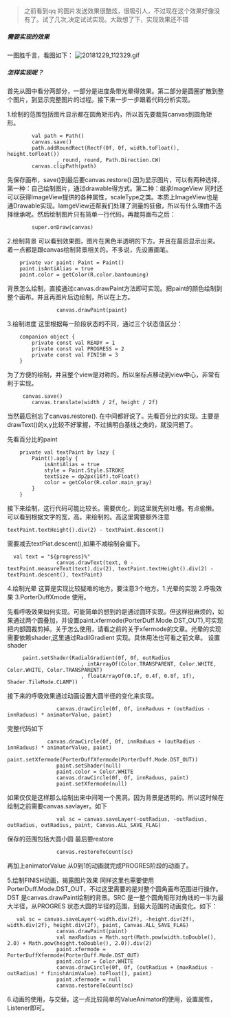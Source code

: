 > 之前看到qq 的图片发送效果很酷炫，很吸引人，不过现在这个效果好像没有了。试了几次,决定试试实现。大致想了下，实现效果还不错

##### 需要实现的效果
一图胜千言，看图如下：
![20181229_112329.gif](https://upload-images.jianshu.io/upload_images/1394860-82903e0a180898d6.gif?imageMogr2/auto-orient/strip)
##### 怎样实现呢？
首先从图中看分两部分，一部分是进度条带光晕得效果。第二部分是圆圈扩散到整个图片，到显示完整图片的过程。接下来一步一步跟着代码分析实现。

1.绘制的范围包括图片显示都在圆角矩形内，所以首先要裁剪canvas到圆角矩形。
```
        val path = Path()
        canvas.save()
        path.addRoundRect(RectF(0f, 0f, width.toFloat(), height.toFloat())
                , round, round, Path.Direction.CW)
        canvas.clipPath(path)
```

先保存画布，save()到最后要canvas.restore().因为显示图片，可以有两种选择，第一种：自己绘制图片，通过drawable得方式。第二种：继承ImageView 同时还可以获得ImageView提供的各种属性，scaleType之类。本质上ImageView也是通Drawable实现。IamgeView还帮我们处理了测量的狂傲，所以有什么理由不选择继承呢。然后绘制图片只有简单一行代码，再裁剪画布之后：
```
        super.onDraw(canvas)
```
2.绘制背景
可以看到效果图，图片在黑色半透明的下方。并且在最后显示出来。着一点都是跟canvas绘制背景相关的。不多说，先设置画笔。
```
    private var paint: Paint = Paint()
    paint.isAntiAlias = true
    paint.color = getColor(R.color.bantouming)

```
背景怎么绘制，直接通过canvas.drawPaint方法即可实现。把paint的颜色绘制到整个画布。并且再图片后边绘制，所以在上方。
```
                canvas.drawPaint(paint)
```
3.绘制进度
这里根据每一阶段状态的不同，通过三个状态值区分：
```
    companion object {
        private const val READY = 1
        private const val PROGRESS = 2
        private const val FINISH = 3
    }
```

为了方便的绘制，并且整个view是对称的。所以坐标点移动到view中心，非常有利于实现。
```
     canvas.save()
        canvas.translate(width / 2f, height / 2f)
```
当然最后别忘了canvas.restore().
在中间都好说了。先看百分比的实现。主要是drawText()的x,y比较不好掌握，不过搞明白基线之类的，就没问题了。

先看百分比的paint
```
    private val textPaint by lazy {
        Paint().apply {
            isAntiAlias = true
            style = Paint.Style.STROKE
            textSize = dp2px(16f).toFloat()
            color = getColor(R.color.main_gray)
        }
    }
```

接下来绘制，这行代码可能比较长。需要优化，到这里就先别吐槽。有点偷懒。
可以看到根据文字的宽，高。来绘制的。高这里需要额外注意
```
textPaint.textHeight().div(2) - textPaint.descent()
```
需要减去textPiat.descent(),如果不减绘制会偏下。
```
  val text = "${progress}%"
                canvas.drawText(text, 0 - textPaint.measureText(text).div(2), textPaint.textHeight().div(2) - textPaint.descent(), textPaint)
```

4.绘制光晕
这算是实现比较疑难的地方。要注意3个地方。1.光晕的实现 2.呼吸效果 3.PorterDuffXmode 使用。

先看呼吸效果如何实现。可能简单的想到的是通过圆环实现。但这样挺麻烦的，如果通过两个圆叠加，并设置paint.xfermode(PorterDuff.Mode.DST_OUT),可实现把内部圆裁剪掉。关于怎么使用，请看之前的关于xfermode的文章。光晕的实现需要依赖shader,这里通过RadilGradient 实现。具体用法也可看之前文章。
设置shader
```
     paint.setShader(RadialGradient(0f, 0f, outRadius
                        , intArrayOf(Color.TRANSPARENT, Color.WHITE, Color.WHITE, Color.TRANSPARENT)
                        , floatArrayOf(0.1f, 0.4f, 0.8f, 1f), Shader.TileMode.CLAMP))
```

接下来的呼吸效果通过动画设置大圆半径的变化来实现。
```
                canvas.drawCircle(0f, 0f, innRaduus + (outRadius - innRaduus) * animatorValue, paint)

```

完整代码如下
```
             canvas.drawCircle(0f, 0f, innRaduus + (outRadius - innRaduus) * animatorValue, paint)
                paint.setXfermode(PorterDuffXfermode(PorterDuff.Mode.DST_OUT))
                paint.setShader(null)
                paint.color = Color.WHITE
                canvas.drawCircle(0f, 0f, innRaduus, paint)
                paint.setXfermode(null)
```

如果仅仅是这样那么绘制出来中间喝一个黑洞。因为背景是透明的。所以这时候在绘制之前需要canvas.savlayer。如下
```
                val sc = canvas.saveLayer(-outRadius, -outRadius, outRadius, outRadius, paint, Canvas.ALL_SAVE_FLAG)

```
保存的范围包括大圆小圆
最后要restore
```
                canvas.restoreToCount(sc)

```
再加上animatorValue 从0到1的动画就完成PROGRES阶段的动画了。

5.绘制FINISH动画，揭露图片效果
同样这里也需要使用PorterDuff.Mode.DST_OUT，不过这里需要的是对整个圆角画布范围进行操作。DST 是canvas.drawPaint绘制的背景。SRC 是一整个圆角矩形对角线的一半为最大半径，从PROGRES 状态大圆的半径的范围，到最大范围的动画变化。如下：
```
   val sc = canvas.saveLayer(-width.div(2f), -height.div(2f), width.div(2f), height.div(2f), paint, Canvas.ALL_SAVE_FLAG)
                canvas.drawPaint(paint)
                val maxRadius = Math.sqrt(Math.pow(width.toDouble(), 2.0) + Math.pow(height.toDouble(), 2.0)).div(2)
                paint.xfermode = PorterDuffXfermode(PorterDuff.Mode.DST_OUT)
                paint.color = Color.WHITE
                canvas.drawCircle(0f, 0f, (outRadius + (maxRadius - outRadius) * finishAnimValue).toFloat(), paint)
                paint.xfermode = null
                canvas.restoreToCount(sc)
```

6.动画的使用，与交替。这一点比较简单的ValueAnimator的使用，设置属性，Listener即可。
